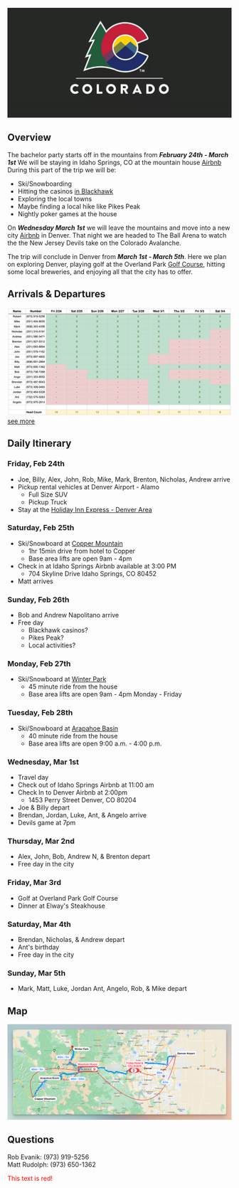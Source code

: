 ![header image](assets/CO_hero.png)

## Overview

The bachelor party starts off in the mountains from ***February 24th - March 1st***
We will be staying in Idaho Springs, CO at the mountain house <a href="https://abnb.me/MNlRSeE16ub" target="_blank">Airbnb</a>
During this part of the trip we will be:
- Ski/Snowboarding
- Hitting the casinos <a href="https://www.google.com/maps/dir/Idaho+Springs,+Colorado/Black+Hawk,+Colorado/@39.7796953,-105.4908333,13.28z/data=!4m14!4m13!1m5!1m1!1s0x876ba525c91b6e55:0xfb9e9ae2915f3f68!2m2!1d-105.5136081!2d39.7424881!1m5!1m1!1s0x876bbc7a8ccbb8fb:0x4935b9a9c9693666!2m2!1d-105.4938853!2d39.7969322!3e0" target="_blank">in Blackhawk</a>
- Exploring the local towns 
- Maybe finding a local hike like Pikes Peak
- Nightly poker games at the house

On ***Wednesday March 1st*** we will leave the mountains and move into a new city <a href="http://www.airbnb.com/rooms/1402409" target="_blank">Airbnb</a>  in Denver. That night we are headed to The Ball Arena to watch the the New Jersey Devils take on the Colorado Avalanche.

The trip will conclude in Denver from ***March 1st - March 5th***. Here we plan on exploring Denver, playing golf at the Overland Park <a href="https://denver.ezlinksgolf.com/index.html#/search" target="_blank">Golf Course</a>, hitting some local breweries, and enjoying all that the city has to offer. 

## Arrivals & Departures 

![arrivals](assets/arrivals_v2.png)
[see more](Arrivals-Departures)

## Daily Itinerary 

### Friday, Feb 24th
- Joe, Billy, Alex, John, Rob, Mike, Mark, Brenton, Nicholas, Andrew arrive
- Pickup rental vehicles at Denver Airport - Alamo
	- Full Size SUV
	- Pickup Truck
- Stay at the <a href="https://www.ihg.com/holidayinnexpress/hotels/us/en/golden/dengo/hoteldetail" target="_blank">Holiday Inn Express - Denver Area</a>

### Saturday, Feb 25th
- Ski/Snowboard at <a href="http://coppercolorado.com" target="_blank">Copper Mountain</a>
	- 1hr 15min drive from hotel to Copper
	- Base area lifts are open 9am - 4pm
- Check in at Idaho Springs Airbnb available at 3:00 PM
	- 704 Skyline Drive Idaho Springs, CO 80452
- Matt arrives

### Sunday, Feb 26th
- Bob and Andrew Napolitano arrive 
- Free day
	- Blackhawk casinos?
	- Pikes Peak?
	- Local activities?

### Monday, Feb 27th
- Ski/Snowboard at <a href="https://www.winterparkresort.com/" target="_blank">Winter Park</a>
	- 45 minute ride from the house
	- Base area lifts are open 9am - 4pm Monday - Friday

### Tuesday, Feb 28th
- Ski/Snowboard at <a href="https://www.arapahoebasin.com/" target="_blank">Arapahoe Basin</a>
	- 40 minute ride from the house
	- Base area lifts are open 9:00 a.m. - 4:00 p.m.

### Wednesday, Mar 1st
- Travel day
- Check out of Idaho Springs Airbnb at 11:00 am
- Check In to Denver Airbnb at 2:00pm
	- 1453 Perry Street Denver, CO 80204
- Joe & Billy depart
- Brendan, Jordan, Luke, Ant, & Angelo arrive
- Devils game at 7pm

### Thursday, Mar 2nd
- Alex, John, Bob, Andrew N, & Brenton depart
- Free day in the city

### Friday, Mar 3rd
- Golf at Overland Park Golf Course
- Dinner at Elway's Steakhouse

### Saturday, Mar 4th
- Brendan, Nicholas, & Andrew depart
- Ant's birthday
- Free day in the city

### Sunday, Mar 5th
- Mark, Matt, Luke, Jordan Ant, Angelo, Rob, & Mike depart

## Map
![map](assets/map.png)

## Questions
Rob Evanik: (973) 919-5256 <br>
Matt Rudolph: (973) 650-1362‬


<font color="red">This text is red!</font>




